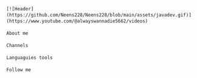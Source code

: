	[![Header](https://github.com/Neens228/Neens228/blob/main/assets/javadev.gif)](https://www.youtube.com/@alwayswannadie5662/videos)

	About me

	Channels

	Languaguies tools 

	Follow me
